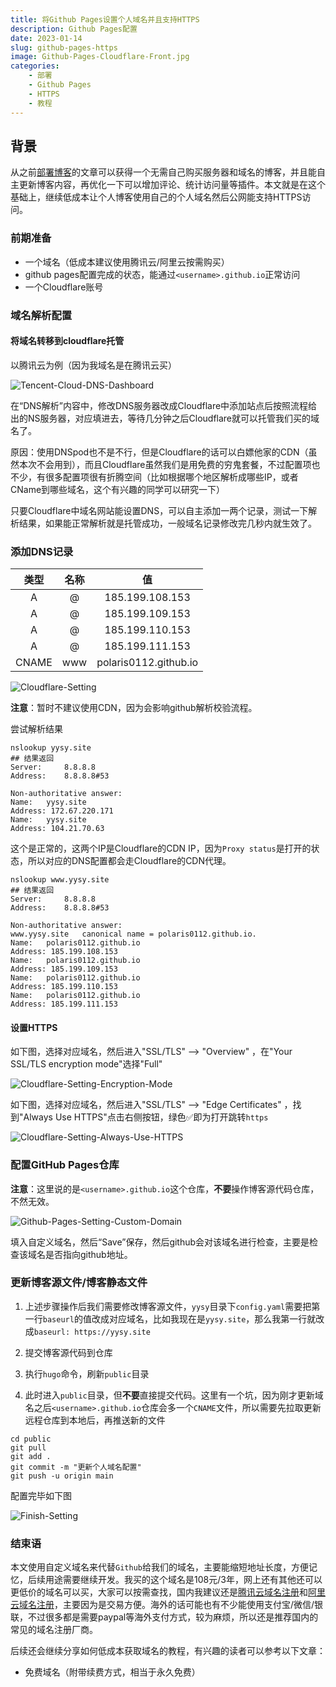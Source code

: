 ```yaml
---
title: 将Github Pages设置个人域名并且支持HTTPS
description: Github Pages配置
date: 2023-01-14
slug: github-pages-https
image: Github-Pages-Cloudflare-Front.jpg
categories:
    - 部署
    - Github Pages
    - HTTPS
    - 教程
---
```

##  背景

从之前[部署博客]()的文章可以获得一个无需自己购买服务器和域名的博客，并且能自主更新博客内容，再优化一下可以增加评论、统计访问量等插件。本文就是在这个基础上，继续低成本让个人博客使用自己的个人域名然后公网能支持HTTPS访问。

### 前期准备

- 一个域名（低成本建议使用腾讯云/阿里云按需购买）
- github pages配置完成的状态，能通过`<username>.github.io`正常访问
- 一个Cloudflare账号

### 域名解析配置

#### 将域名转移到cloudflare托管

以腾讯云为例（因为我域名是在腾讯云买）

![Tencent-Cloud-DNS-Dashboard](Tencent-Cloud-DNS-Dashboard.png)

在“DNS解析”内容中，修改DNS服务器改成Cloudflare中添加站点后按照流程给出的NS服务器，对应填进去，等待几分钟之后Cloudflare就可以托管我们买的域名了。

原因：使用DNSpod也不是不行，但是Cloudflare的话可以白嫖他家的CDN（虽然本次不会用到），而且Cloudflare虽然我们是用免费的穷鬼套餐，不过配置项也不少，有很多配置项很有折腾空间（比如根据哪个地区解析成哪些IP，或者CName到哪些域名，这个有兴趣的同学可以研究一下）

只要Cloudflare中域名网站能设置DNS，可以自主添加一两个记录，测试一下解析结果，如果能正常解析就是托管成功，一般域名记录修改完几秒内就生效了。

### 添加DNS记录

| 类型  | 名称 |          值           |
| :---: | :--: | :-------------------: |
|   A   |  @   |    185.199.108.153    |
|   A   |  @   |    185.199.109.153    |
|   A   |  @   |    185.199.110.153    |
|   A   |  @   |    185.199.111.153    |
| CNAME | www  | polaris0112.github.io |

![Cloudflare-Setting](Cloudflare-Setting.png)

**注意**：暂时不建议使用CDN，因为会影响github解析校验流程。

尝试解析结果

```shell
nslookup yysy.site
## 结果返回
Server:		8.8.8.8
Address:	8.8.8.8#53

Non-authoritative answer:
Name:	yysy.site
Address: 172.67.220.171
Name:	yysy.site
Address: 104.21.70.63
```

这个是正常的，这两个IP是Cloudflare的CDN IP，因为`Proxy status`是打开的状态，所以对应的DNS配置都会走Cloudflare的CDN代理。

```shell
nslookup www.yysy.site
## 结果返回
Server:		8.8.8.8
Address:	8.8.8.8#53

Non-authoritative answer:
www.yysy.site	canonical name = polaris0112.github.io.
Name:	polaris0112.github.io
Address: 185.199.108.153
Name:	polaris0112.github.io
Address: 185.199.109.153
Name:	polaris0112.github.io
Address: 185.199.110.153
Name:	polaris0112.github.io
Address: 185.199.111.153
```

#### 设置HTTPS

如下图，选择对应域名，然后进入"SSL/TLS" --> "Overview" ，在"Your SSL/TLS encryption mode"选择"Full"

![Cloudflare-Setting-Encryption-Mode](Cloudflare-Setting-Encryption-Mode.png)

如下图，选择对应域名，然后进入"SSL/TLS" --> "Edge Certificates" ，找到"Always Use HTTPS"点击右侧按钮，绿色✅即为打开跳转`https`

![Cloudflare-Setting-Always-Use-HTTPS](Cloudflare-Setting-Always-Use-HTTPS.png)

### 配置GitHub Pages仓库

**注意**：这里说的是`<username>.github.io`这个仓库，**不要**操作博客源代码仓库，不然无效。

![Github-Pages-Setting-Custom-Domain](Github-Pages-Setting-Custom-Domain.png)

填入自定义域名，然后“Save”保存，然后github会对该域名进行检查，主要是检查该域名是否指向github地址。

### 更新博客源文件/博客静态文件

1. 上述步骤操作后我们需要修改博客源文件，`yysy`目录下`config.yaml`需要把第一行`baseurl`的值改成对应域名，比如我现在是`yysy.site`，那么我第一行就改成`baseurl: https://yysy.site`

2. 提交博客源代码到仓库
3. 执行`hugo`命令，刷新`public`目录
4. 此时进入`public`目录，但**不要**直接提交代码。这里有一个坑，因为刚才更新域名之后`<username>.github.io`仓库会多一个`CNAME`文件，所以需要先拉取更新远程仓库到本地后，再推送新的文件

```shell
cd public
git pull
git add . 
git commit -m "更新个人域名配置"
git push -u origin main
```

配置完毕如下图

![Finish-Setting](Finish-Setting.png)

### 结束语

本文使用自定义域名来代替`Github`给我们的域名，主要能缩短地址长度，方便记忆，后续用途需要继续开发。我买的这个域名是108元/3年，网上还有其他还可以更低价的域名可以买，大家可以按需查找，国内我建议还是[腾讯云域名注册](https://dnspod.cloud.tencent.com/)和[阿里云域名注册](https://wanwang.aliyun.com/)，主要因为是交易方便。海外的话可能也有不少能使用支付宝/微信/银联，不过很多都是需要paypal等海外支付方式，较为麻烦，所以还是推荐国内的常见的域名注册厂商。

后续还会继续分享如何低成本获取域名的教程，有兴趣的读者可以参考以下文章：

- 免费域名（附带续费方式，相当于永久免费）

